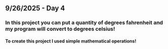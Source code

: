 ## 9/26/2025 - Day 4

### In this project you can put a quantity of degrees fahrenheit and my program will convert to degrees celsius!

#### To create this project I used simple mathematical operations!
